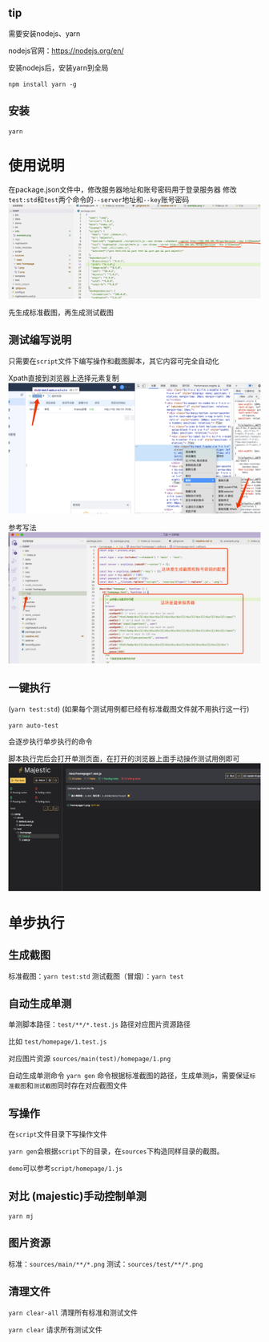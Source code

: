 ## tip
需要安装nodejs、yarn

nodejs官网：https://nodejs.org/en/

安装nodejs后，安装yarn到全局

`npm install yarn -g`

## 安装
`yarn`

# 使用说明
在package.json文件中，修改服务器地址和账号密码用于登录服务器
修改`test:std`和`test`两个命令的`--server`地址和`--key`账号密码
![image](./info/package.png)

先生成标准截图，再生成测试截图

## 测试编写说明
只需要在`script`文件下编写操作和截图脚本，其它内容可完全自动化

Xpath直接到浏览器上选择元素复制
![image](./info/xpath.png)

参考写法
![image](./info/demo.png)

## 一键执行
(`yarn test:std`) (如果每个测试用例都已经有标准截图文件就不用执行这一行)

`yarn auto-test`

会逐步执行单步执行的命令

脚本执行完后会打开单测页面，在打开的浏览器上面手动操作测试用例即可
![image](./info/example.png)

# 单步执行

## 生成截图
标准截图：`yarn test:std`
测试截图（冒烟）：`yarn test`

## 自动生成单测
单测脚本路径：`test/**/*.test.js` 路径对应图片资源路径

比如 `test/homepage/1.test.js` 

对应图片资源 `sources/main(test)/homepage/1.png`

自动生成单测命令 `yarn gen` 命令根据标准截图的路径，生成单测js，需要保证`标准截图`和`测试截图`同时存在对应截图文件

## 写操作
在`script`文件目录下写操作文件

`yarn gen`会根据`script`下的目录，在`sources`下构造同样目录的截图。

`demo`可以参考`script/homepage/1.js`

## 对比 (majestic)手动控制单测
`yarn mj`

## 图片资源
标准：`sources/main/**/*.png`
测试：`sources/test/**/*.png`

## 清理文件
`yarn clear-all` 清理所有标准和测试文件

`yarn clear` 请求所有测试文件





